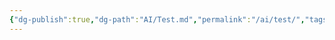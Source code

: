 ```yaml
---
{"dg-publish":true,"dg-path":"AI/Test.md","permalink":"/ai/test/","tags":["test"],"created":"2025-05-30","updated":"2025-05-30"}
---
```


